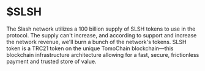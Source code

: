 # $SLSH

The Slash network utilizes a 100 billion supply of SLSH tokens to use in the protocol. The supply can't increase, and according to support and increase the network revenue, we'll burn a bunch of the network's tokens. SLSH token is a TRC21 token on the unique TomoChain blockchain—this blockchain infrastructure architecture allowing for a fast, secure, frictionless payment and trusted store of value.

